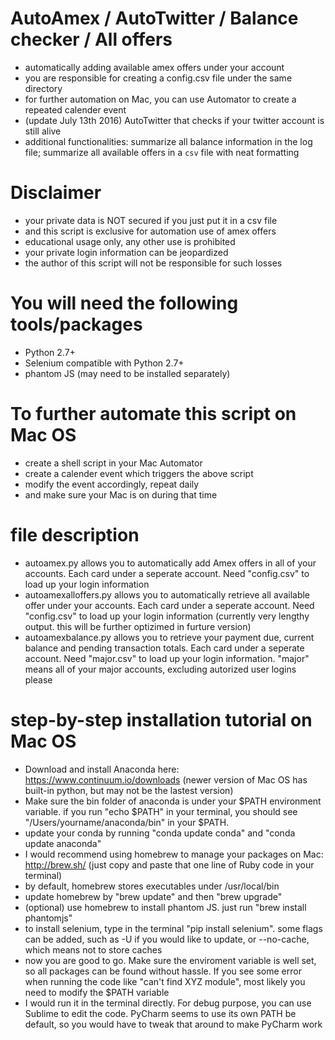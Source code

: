 # AutoAmex / AutoTwitter / Balance checker / All offers
- automatically adding available amex offers under your account
- you are responsible for creating a config.csv file under the same directory
- for further automation on Mac, you can use Automator to create a repeated calender event
- (update July 13th 2016) AutoTwitter that checks if your twitter account is still alive
- additional functionalities: summarize all balance information in the log file; summarize all available offers in a `csv` file with neat formatting

# Disclaimer
- your private data is NOT secured if you just put it in a csv file
- and this script is exclusive for automation use of amex offers
- educational usage only, any other use is prohibited
- your private login information can be jeopardized
- the author of this script will not be responsible for such losses

# You will need the following tools/packages
- Python 2.7+
- Selenium compatible with Python 2.7+
- phantom JS (may need to be installed separately)

# To further automate this script on Mac OS
- create a shell script in your Mac Automator
- create a calender event which triggers the above script
- modify the event accordingly, repeat daily
- and make sure your Mac is on during that time

# file description
- autoamex.py allows you to automatically add Amex offers in all of your accounts. Each card under a seperate account. Need "config.csv" to load up your login information
- autoamexalloffers.py allows you to automatically retrieve all available offer under your accounts. Each card under a seperate account. Need "config.csv" to load up your login information (currently very lengthy output. this will be further optizimed in furture version)
- autoamexbalance.py allows you to retrieve your payment due, current balance and pending transaction totals. Each card under a seperate account. Need "major.csv" to load up your login information. "major" means all of your major accounts, excluding autorized user logins please

# step-by-step installation tutorial on Mac OS
- Download and install Anaconda here: https://www.continuum.io/downloads (newer version of Mac OS has built-in python, but may not be the lastest version)
- Make sure the bin folder of anaconda is under your $PATH environment variable. if you run "echo $PATH" in your terminal, you should see "/Users/yourname/anaconda/bin" in your $PATH.
- update your conda by running "conda update conda" and "conda update anaconda"
- I would recommend using homebrew to manage your packages on Mac: http://brew.sh/ (just copy and paste that one line of Ruby code in your terminal)
- by default, homebrew stores executables under /usr/local/bin
- update homebrew by "brew update" and then "brew upgrade"
- (optional) use homebrew to install phantom JS. just run "brew install phantomjs"
- to install selenium, type in the terminal "pip install selenium". some flags can be added, such as -U if you would like to update, or --no-cache, which means not to store caches
- now you are good to go. Make sure the enviroment variable is well set, so all packages can be found without hassle. If you see some error when running the code like "can't find XYZ module", most likely you need to modify the $PATH variable
- I would run it in the terminal directly. For debug purpose, you can use Sublime to edit the code. PyCharm seems to use its own PATH be default, so you would have to tweak that around to make PyCharm work
